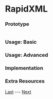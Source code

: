 # RapidXML
### Prototype  
>```c++
>
>```
### Usage: Basic  


### Usage: Advanced  


### Implementation  


### Extra Resources  

[Last](https://www.github.com/Zomon333/SadBoat-Engine/tree/Linux-Refactor/docs/2-utilities/catch.md) --- [Next](https://www.github.com/Zomon333/SadBoat-Engine/tree/Linux-Refactor/docs/2-utilities/defines.md)